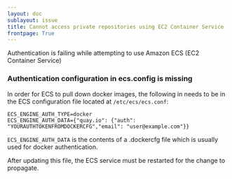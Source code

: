```yaml
---
layout: doc
sublayout: issue
title: Cannot access private repositories using EC2 Container Service
frontpage: True
---
```

Authentication is failing while attempting to use Amazon ECS (EC2 Container Service)

### Authentication configuration in ecs.config is missing

In order for ECS to pull down docker images, the following in needs to be in the ECS configuration file located at `/etc/ecs/ecs.conf`:

```
ECS_ENGINE_AUTH_TYPE=docker
ECS_ENGINE_AUTH_DATA={"quay.io": {"auth": "YOURAUTHTOKENFROMDOCKERCFG","email": "user@example.com"}}
```

`ECS_ENGINE_AUTH_DATA` is the contents of a .dockercfg file which is usually used for docker authentication.

After updating this file, the ECS service must be restarted for the change to propagate.

